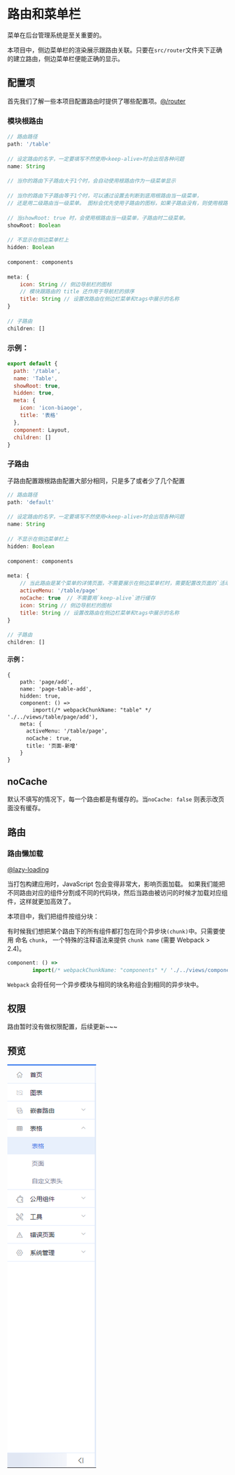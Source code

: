 # 路由和菜单栏

菜单在后台管理系统是至关重要的。

本项目中，侧边菜单栏的渲染展示跟路由关联。只要在`src/router`文件夹下正确的建立路由，侧边菜单栏便能正确的显示。

## 配置项

首先我们了解一些本项目配置路由时提供了哪些配置项。[@/router](https://github.com/liuqiyu/vue-admin-pro/tree/master/src/router)

### 模块根路由

```js
// 路由路径
path: '/table'

// 设定路由的名字，一定要填写不然使用<keep-alive>时会出现各种问题
name: String

// 当你的路由下子路由大于1个时，会自动使用根路由作为一级菜单显示

// 当你的路由下子路由等于1个时，可以通过设置去判断到底用根路由当一级菜单，
// 还是用二级路由当一级菜单。 图标会优先使用子路由的图标，如果子路由没有，则使用根路由的图标

// 当showRoot: true 时，会使用根路由当一级菜单，子路由时二级菜单。
showRoot: Boolean

// 不显示在侧边菜单栏上
hidden: Boolean

component: components

meta: {
    icon: String // 侧边导航栏的图标
    // 模块跟路由的 title 还作用于导航栏的排序
    title: String // 设置改路由在侧边栏菜单和tags中展示的名称
}

// 子路由
children: []

```

### 示例：

```js
export default {
  path: '/table',
  name: 'Table',
  showRoot: true,
  hidden: true,
  meta: {
    icon: 'icon-biaoge',
    title: '表格'
  },
  component: Layout,
  children: []
}
```

### 子路由

子路由配置跟根路由配置大部分相同，只是多了或者少了几个配置

```js
// 路由路径
path: 'default'

// 设定路由的名字，一定要填写不然使用<keep-alive>时会出现各种问题
name: String

// 不显示在侧边菜单栏上
hidden: Boolean

component: components

meta: {
    // 当此路由是某个菜单的详情页面，不需要展示在侧边菜单栏时，需要配置改页面的`活动菜单`
    activeMenu: '/table/page' 
    noCache: true  // 不需要用`keep-alive`进行缓存
    icon: String // 侧边导航栏的图标
    title: String // 设置改路由在侧边栏菜单和tags中展示的名称
}

// 子路由
children: []

```

#### 示例：

```
{
    path: 'page/add',
    name: 'page-table-add',
    hidden: true,
    component: () =>
        import(/* webpackChunkName: "table" */ './../views/table/page/add'),
    meta: {
      activeMenu: '/table/page',
      noCache： true,
      title: '页面-新增'
    }
}
```

## noCache

默认不填写的情况下，每一个路由都是有缓存的。当`noCache: false` 则表示改页面没有缓存。 

## 路由

### 路由懒加载 

[@lazy-loading](https://router.vuejs.org/zh/guide/advanced/lazy-loading.html)

当打包构建应用时，JavaScript 包会变得非常大，影响页面加载。
如果我们能把不同路由对应的组件分割成不同的代码块，然后当路由被访问的时候才加载对应组件，这样就更加高效了。

本项目中，我们把组件按组分块：

有时候我们想把某个路由下的所有组件都打包在同个异步块`(chunk)`中。只需要使用 命名 `chunk`，
一个特殊的注释语法来提供 `chunk name` (需要 Webpack > 2.4)。

```js
component: () =>
        import(/* webpackChunkName: "components" */ './../views/components/tool-bar')
```

`Webpack` 会将任何一个异步模块与相同的块名称组合到相同的异步块中。

## 权限
路由暂时没有做权限配置，后续更新~~~

## 预览

![Alt text](./images/router-and-menu/sidebar-menu.jpg)


